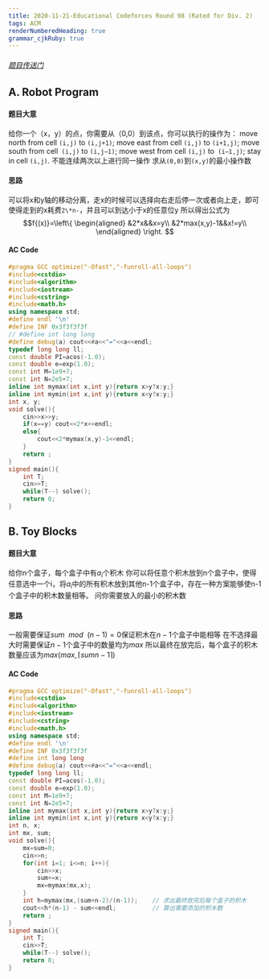 ```yaml
---
title: 2020-11-21-Educational Codeforces Round 98 (Rated for Div. 2)
tags: ACM
renderNumberedHeading: true
grammar_cjkRuby: true
---
```


###### [题目传送门](https://codeforces.com/contest/1452)
## A. Robot Program
#### 题目大意
给你一个（x，y）的点，你需要从（0,0）到该点，你可以执行的操作为：
move north from cell `(i,j)` to `(i,j+1)`;
move east from cell `(i,j)` to `(i+1,j)`;
move south from cell` (i,j)` to `(i,j−1)`;
move west from cell `(i,j)` to` (i−1,j)`;
stay in cell `(i,j)`.
不能连续两次以上进行同一操作
求从`(0,0)`到`(x,y)`的最小操作数
#### 思路
可以将x和y轴的移动分离，走x的时候可以选择向右走后停一次或者向上走，即可使得走到的x耗费`2\*n-`，并且可以到达小于x的任意位y
所以得出公式为
$$f{(x)}=\left\{
\begin{aligned}
&2*x&&x=y\\
&2*max(x,y)-1&&x!=y\\
\end{aligned} \right.
$$
#### AC Code

``` cpp
#pragma GCC optimize("-Ofast","-funroll-all-loops")
#include<cstdio>
#include<algorithm>
#include<iostream>
#include<cstring>
#include<math.h>
using namespace std;
#define endl '\n'
#define INF 0x3f3f3f3f
// #define int long long
#define debug(a) cout<<#a<<"="<<a<<endl;
typedef long long ll;
const double PI=acos(-1.0);
const double e=exp(1.0);
const int M=1e9+7;
const int N=2e5+7;
inline int mymax(int x,int y){return x>y?x:y;}
inline int mymin(int x,int y){return x<y?x:y;}
int x, y;
void solve(){
    cin>>x>>y;
    if(x==y) cout<<2*x<<endl;
    else{
        cout<<2*mymax(x,y)-1<<endl;
    }
    return ;
}
signed main(){
    int T;
    cin>>T;
    while(T--) solve();
    return 0;
}
```
## B. Toy Blocks
#### 题目大意
给你n个盒子，每个盒子中有$a_i$个积木
你可以将任意个积木放到n个盒子中，使得任意选中一个i，将$a_i$中的所有积木放到其他n-1个盒子中，存在一种方案能够使n-1个盒子中的积木数量相等。
问你需要放入的最小的积木数
#### 思路
一般需要保证$sum\ \ mod\ \ (n-1)=0$保证积木在$n-1$个盒子中能相等
在不选择最大时需要保证$n-1$个盒子中的数量均为$max$
所以最终在放完后，每个盒子的积木数量应该为$max(max,⌈sumn−1⌉)$
#### AC Code

``` cpp
#pragma GCC optimize("-Ofast","-funroll-all-loops")
#include<cstdio>
#include<algorithm>
#include<iostream>
#include<cstring>
#include<math.h>
using namespace std;
#define endl '\n'
#define INF 0x3f3f3f3f
#define int long long
#define debug(a) cout<<#a<<"="<<a<<endl;
typedef long long ll;
const double PI=acos(-1.0);
const double e=exp(1.0);
const int M=1e9+7;
const int N=2e5+7;
inline int mymax(int x,int y){return x>y?x:y;}
inline int mymin(int x,int y){return x<y?x:y;}
int n, x;
int mx, sum;
void solve(){
	mx=sum=0;
	cin>>n;
	for(int i=1; i<=n; i++){
		cin>>x;
		sum+=x;
		mx=mymax(mx,x);
	}
	int h=mymax(mx,(sum+n-2)/(n-1));	// 求出最终放完后每个盒子的积木
	cout<<h*(n-1) - sum<<endl;			// 算出需要添加的积木数
	return ;
}
signed main(){
	int T;
	cin>>T;
	while(T--) solve();
	return 0;
}
```